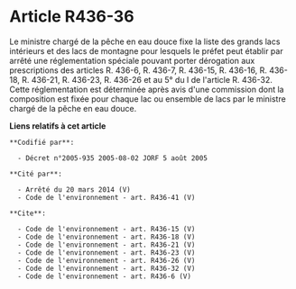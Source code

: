 # Article R436-36

Le ministre chargé de la pêche en eau douce fixe la liste des grands lacs intérieurs et des lacs de montagne pour lesquels le
préfet peut établir par arrêté une réglementation spéciale pouvant porter dérogation aux prescriptions des articles R. 436-6,
R. 436-7, R. 436-15, R. 436-16, R. 436-18, R. 436-21, R. 436-23, R. 436-26 et au 5° du I de l'article R. 436-32. Cette
réglementation est déterminée après avis d'une commission dont la composition est fixée pour chaque lac ou ensemble de lacs
par le ministre chargé de la pêche en eau douce.

**Liens relatifs à cet article**

	**Codifié par**:

	  - Décret n°2005-935 2005-08-02 JORF 5 août 2005

	**Cité par**:

	  - Arrêté du 20 mars 2014 (V)
	  - Code de l'environnement - art. R436-41 (V)

	**Cite**:

	  - Code de l'environnement - art. R436-15 (V)
	  - Code de l'environnement - art. R436-18 (V)
	  - Code de l'environnement - art. R436-21 (V)
	  - Code de l'environnement - art. R436-23 (V)
	  - Code de l'environnement - art. R436-26 (V)
	  - Code de l'environnement - art. R436-32 (V)
	  - Code de l'environnement - art. R436-6 (V)
